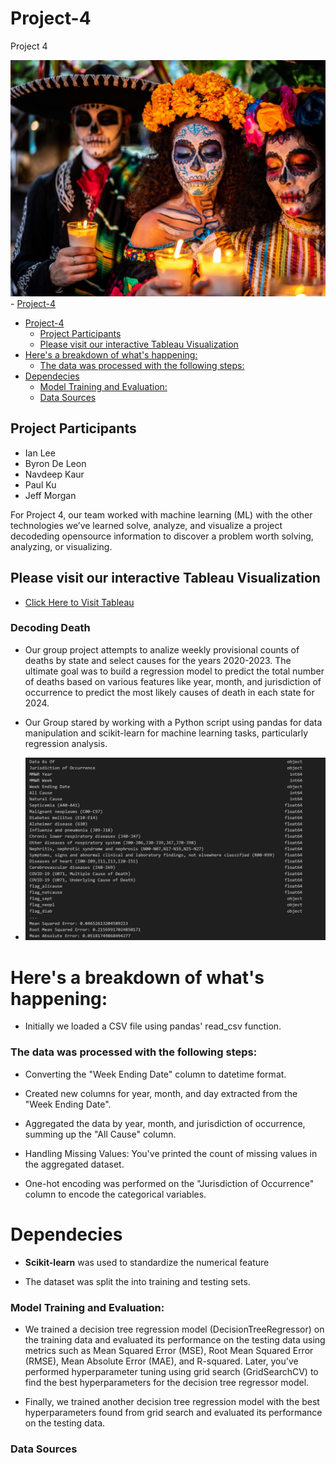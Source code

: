 
# Project-4
Project 4

![output](dia-de-los-muertos-traditional.jpg)- [Project-4](#project-4)
- [Project-4](#project-4)
  - [Project Participants](#project-participants)
  - [Please visit our interactive Tableau Visualization](#please-visit-our-interactive-tableau-visualization)
- [Here's a breakdown of what's happening:](#heres-a-breakdown-of-whats-happening)
    - [The data was processed with the following steps:](#the-data-was-processed-with-the-following-steps)
- [Dependecies](#dependecies)
    - [Model Training and Evaluation:](#model-training-and-evaluation)
    - [Data Sources](#data-sources)




## Project Participants
 * Ian Lee
 * Byron De Leon
 * Navdeep Kaur
 * Paul Ku
 * Jeff Morgan

For Project 4, our team worked with machine learning (ML) with the other technologies we’ve learned solve, analyze, and visualize a project decodeding opensource information to discover a problem worth solving, analyzing, or visualizing.

## Please visit our interactive Tableau Visualization 
* [Click Here to Visit Tableau](https://public.tableau.com/app/profile/navdeep.kaur6193/viz/DecodingDeath/DecodingDeath)



###	Decoding Death

* Our group project attempts to analize weekly provisional counts of deaths by state and select causes for the years 2020-2023. The ultimate goal was to build a regression model to predict the total number of deaths based on various features like year, month, and jurisdiction of occurrence to predict the most likely causes of death in each state for 2024.

* Our Group stared by working with a Python script using pandas for data manipulation and scikit-learn for machine learning tasks, particularly regression analysis.
  
* ![output](image1.png)

# Here's a breakdown of what's happening:

*	Initially we loaded a CSV file using pandas' read_csv function.

### The data was processed with the following steps:

*	Converting  the "Week Ending Date" column to datetime format.
*	Created new columns for year, month, and day extracted from the "Week Ending Date".
*	Aggregated the data by year, month, and jurisdiction of occurrence, summing up the "All Cause" column.
*	Handling Missing Values: You've printed the count of missing values in the aggregated dataset.

*	One-hot encoding was performed on the "Jurisdiction of Occurrence" column to encode the categorical variables.


# Dependecies
*	**Scikit-learn** was used to standardize the numerical feature

*	The dataset was split the into training and testing sets.

###	Model Training and Evaluation:

*	We trained a decision tree regression model (DecisionTreeRegressor) on the training data and evaluated its performance on the testing data using metrics such as Mean Squared Error (MSE), Root Mean Squared Error (RMSE), Mean Absolute Error (MAE), and R-squared.
Later, you've performed hyperparameter tuning using grid search (GridSearchCV) to find the best hyperparameters for the decision tree regressor model.

* Finally, we trained another decision tree regression model with the best hyperparameters found from grid search and evaluated its performance on the testing data.

### Data Sources


